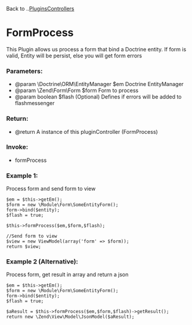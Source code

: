 Back to ..[PluginsControllers](../PluginsController.md)
# FormProcess

This Plugin allows us process a form that bind a Doctrine entity. If form is valid, Entity will be persist, else you will get form errors 

### Parameters:
* @param \Doctrine\ORM\EntityManager $em  Doctrine EntityManager
* @param \Zend\Form\Form $form Form to process
* @param boolean $flash (Optional) Defines if errors will be added to flashmessenger

### Return:
* @return A instance of this pluginController (FormProcess)

### Invoke:
* formProcess

### Example 1:

Process form and send form to view
```
$em = $this->getEm();
$form = new \Module\Form\SomeEntityForm();
form->bind($entity);
$flash = true;

$this->formProcess($em,$form,$flash);

//Send form to view
$view = new ViewModel(array('form' => $form));
return $view;
```

### Example 2 (Alternative):
Process form, get result in array and return a json

```
$em = $this->getEm();
$form = new \Module\Form\SomeEntityForm();
form->bind($entity);
$flash = true;

$aResult = $this->formProcess($em,$form,$flash)->getResult();
return new \Zend\View\Model\JsonModel($aResult);
```